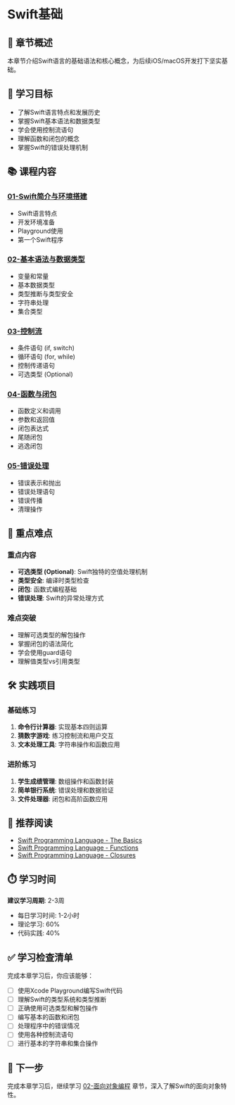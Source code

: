 # Swift基础

## 📖 章节概述

本章节介绍Swift语言的基础语法和核心概念，为后续iOS/macOS开发打下坚实基础。

## 🎯 学习目标

- 了解Swift语言特点和发展历史
- 掌握Swift基本语法和数据类型
- 学会使用控制流语句
- 理解函数和闭包的概念
- 掌握Swift的错误处理机制

## 📚 课程内容

### [01-Swift简介与环境搭建](./01-Swift简介与环境搭建.md)
- Swift语言特点
- 开发环境准备
- Playground使用
- 第一个Swift程序

### [02-基本语法与数据类型](./02-基本语法与数据类型.md)
- 变量和常量
- 基本数据类型
- 类型推断与类型安全
- 字符串处理
- 集合类型

### [03-控制流](./03-控制流.md)
- 条件语句 (if, switch)
- 循环语句 (for, while)
- 控制传递语句
- 可选类型 (Optional)

### [04-函数与闭包](./04-函数与闭包.md)
- 函数定义和调用
- 参数和返回值
- 闭包表达式
- 尾随闭包
- 逃逸闭包

### [05-错误处理](./05-错误处理.md)
- 错误表示和抛出
- 错误处理语句
- 错误传播
- 清理操作

## 🎯 重点难点

### 重点内容
- **可选类型 (Optional)**: Swift独特的空值处理机制
- **类型安全**: 编译时类型检查
- **闭包**: 函数式编程基础
- **错误处理**: Swift的异常处理方式

### 难点突破
- 理解可选类型的解包操作
- 掌握闭包的语法简化
- 学会使用guard语句
- 理解值类型vs引用类型

## 🛠️ 实践项目

### 基础练习
1. **命令行计算器**: 实现基本四则运算
2. **猜数字游戏**: 练习控制流和用户交互
3. **文本处理工具**: 字符串操作和函数应用

### 进阶练习
1. **学生成绩管理**: 数组操作和函数封装
2. **简单银行系统**: 错误处理和数据验证
3. **文件处理器**: 闭包和高阶函数应用

## 📖 推荐阅读

- [Swift Programming Language - The Basics](https://docs.swift.org/swift-book/LanguageGuide/TheBasics.html)
- [Swift Programming Language - Functions](https://docs.swift.org/swift-book/LanguageGuide/Functions.html)
- [Swift Programming Language - Closures](https://docs.swift.org/swift-book/LanguageGuide/Closures.html)

## ⏱️ 学习时间

**建议学习周期**: 2-3周
- 每日学习时间: 1-2小时
- 理论学习: 60%
- 代码实践: 40%

## ✅ 学习检查清单

完成本章学习后，你应该能够：

- [ ] 使用Xcode Playground编写Swift代码
- [ ] 理解Swift的类型系统和类型推断
- [ ] 正确使用可选类型和解包操作
- [ ] 编写基本的函数和闭包
- [ ] 处理程序中的错误情况
- [ ] 使用各种控制流语句
- [ ] 进行基本的字符串和集合操作

## 🔄 下一步

完成本章学习后，继续学习 [02-面向对象编程](../02-面向对象编程/) 章节，深入了解Swift的面向对象特性。 